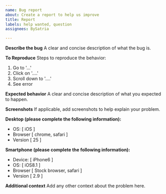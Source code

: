 ```yaml
---
name: Bug report
about: Create a report to help us improve
title: Report
labels: help wanted, question
assignees: BySatria

---
```


**Describe the bug**
A clear and concise description of what the bug is.

**To Reproduce**
Steps to reproduce the behavior:
1. Go to '...'
2. Click on '....'
3. Scroll down to '....'
4. See error

**Expected behavior**
A clear and concise description of what you expected to happen.

**Screenshots**
If applicable, add screenshots to help explain your problem.

**Desktop (please complete the following information):**
 - OS: [ iOS ]
 - Browser [ chrome, safari ]
 - Version [ 25 ]

**Smartphone (please complete the following information):**
 - Device: [ iPhone6 ]
 - OS: [ iOS8.1 ]
 - Browser [ Stock browser, safari ]
 - Version [ 2.9 ]

**Additional context**
Add any other context about the problem here.
